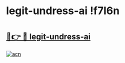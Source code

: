 # legit-undress-ai !f7l6n

# <h2><a href="https://19sv2z.esa.edu.pl?title=legit-undress-ai&ref=f7l6n">🔗👉 🔴 legit-undress-ai</a></h2>

[![acn](https://github.com/user-attachments/assets/0f9c940e-d8b0-45ae-aac7-cd30a18b3e1c)](https://19sv2z.esa.edu.pl?title=legit-undress-ai&ref=f7l6n)

